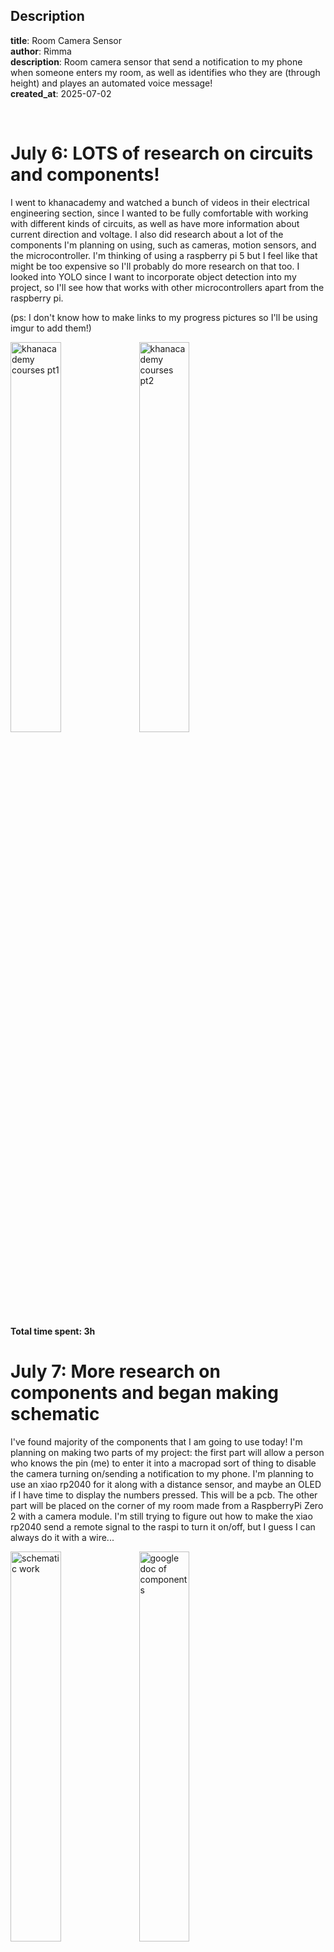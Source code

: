 
**Description**  
---   
**title**: Room Camera Sensor  
**author**: Rimma  
**description**: Room camera sensor that send a notification to my phone when
someone enters my room, as well as identifies who they are (through height)
and playes an automated voice message!  
**created_at**: 2025-07-02  

<br/>

# July 6: LOTS of research on circuits and components!

I went to khanacademy and watched a bunch of videos in their electrical engineering 
section, since I wanted to be fully comfortable with working with different kinds
of circuits, as well as have more information about current direction and voltage. I 
also did research about a lot of the components I'm planning on using, such as cameras, motion sensors, and the microcontroller. I'm thinking of using a raspberry pi 5 but I feel like that might be too expensive so I'll probably do more research on that too. I looked into YOLO since I want to incorporate object detection into my project, so I'll see how that works with other microcontrollers apart from the raspberry pi.

(ps: I don't know how to make links to my progress pictures so I'll be using imgur to add them!)

<img src="https://i.imgur.com/CULSlx9.png" width="40%" height="40%" alt="khanacademy courses pt1">
<img src="https://i.imgur.com/HiUPUYP.png" width="40%" height="40%" alt="khanacademy courses pt2">

**Total time spent: 3h**

# July 7: More research on components and began making schematic

I've found majority of the components that I am going to use today! I'm planning on making two parts of my project: the first part will allow a person who knows the pin (me) to enter it into a macropad sort of thing to disable the camera turning on/sending a notification to my phone. I'm planning to use an xiao rp2040 for it along with a distance sensor, and maybe an OLED if I have time to display the numbers pressed. This will be a pcb. The other part will be placed on the corner of my room made from a RaspberryPi Zero 2 with a camera module. I'm still trying to figure out how to make the xiao rp2040 send a remote signal to the raspi to turn it on/off, but I guess I can always do it with a wire...


<img src="https://i.imgur.com/hKV9KRm.png" width="40%" height="40%" alt="schematic work">
<img src="https://i.imgur.com/Zl4s0Sl.png" width="40%" height="40%" alt="google doc of components">

**Total time spent: 4h**

# July 14: Finishing pcb schematic + editor and planning location of parts
Ended up not doing much for like a week because of the squeak ysws but I did do some research about how to send the data from the xiao rp2040 (i was calling it esp32 this entire time so ill fix that in this commit lol) and I'm probably going to use KMK, though ill have to learn more about that. I finished the schematic of my number pad that I'll be mounting on the wall and arranged it in the pcb editor. it was kind of hard finding the right footprints for the diodes, but I think i figured them out. I added some fun silkscreen because why not (idc that itll be hidden by the 3d cover its my pcb). I also loosely sketched out a plan of where all the parts will be in situated in my room and what I want them all to do since my ideas have been kind of all over the place. I'll try to learn a bit more about programming on arduinos since i barely know anything and start making a basic outline for the code since I know i'll need that for the future.

<img src="https://i.imgur.com/UhFHWSi.png" width="40%" height="40%" alt="schematic">
<img src="https://i.imgur.com/dwqTqwN.png" width="40%" height="40%" alt="pcb editor">
<img src="https://i.imgur.com/lQOAwBH.jpeg" width="40%" height="40%" alt="basic sketch of parts">


**Total time spent: 3h**


# July 14: Learning more about arduino programming 
I did a little bit more research about the xiao rp2040 microcontroller and realized it doesn't support wifi/bluetooth and it would honestly be a pain to transmit data to the raspi. I decided to switch to the xiao esp32 which is quite close price wise, but it'll be easeir to connect to wifi which I'm happy about. I also began doing research about writing the firmware for the esp32, and I think I've begun to remember some basics about arduino. I began making a rough outline of what I will do for the code, and tested some on online simulations. I'm also considering not using a Raspberry Pi Zero 2 since there might be something a bit simpler out there. I'm willing to do some more research. Also considering adding an OLED screen to the numpad so that you can see which password is being written in. Not necessary but kind of a finishing touch if I have time!

<img src="https://i.imgur.com/z9yrmny.png" width="40%" height="40%" alt="beginning of code">

**Total time spent: 45 mins**


# July 17 & 18: Updating schematic with new components + beginning 3D case
I realized that the best way for me to approach this project would be to leave the code untill the end since Highway is technically a hardware ysws. So I ended up focusing a lot more on the physical components and decided to make the number pad a lot more interesting! I updated the schematic to have pin headers and pin sockets so that it would be easier to attatch the OLED and the pir motion sensor. It was kind of difficult to figure out which pins would go where (like the SCL and SDA), since so far I'd only been working with gpio pins. The routing took a little while and I wasn't sure if it would work since with the stuff I added everything started looking a lot messier. I posted pics of my schematic and pcb editor into slack and they got approved! I also realized that it would be a good idea to get myself some female to female wires into my list of materials so I wouldn't have to be forced to put the pir monitor right on top of the pcb. I started making the 3D case for the number pad, though fusion took a little while to set up since 1. I don't really make 3D models often, and 2. I used onshape last time. It actually wasn't that bad and I feel like I made some decent progress these past couple days!

<img src="https://i.imgur.com/XZkucs8.png" width="40%" height="40%" alt="finished pcb editor">
<img src="https://i.imgur.com/r2iHJbG.png" width="40%" height="40%" alt="finished pcb schematic">
<img src="https://i.imgur.com/hkXibef.png" width="40%" height="40%" alt="3D model base">

**Total time spent: 3h**



# July 19: Continuing 3D case and finding better parts
I finished the guide that was posted for hackpad so I could have an idea of what I was doing, and then I started making the 3d model of my number pad. The hardest part was probably making everything fit, since I have 12 keys on my numpad and I had to joint every single one of them along with the keycaps. Finding 3D models of everything was also quite challenging because some of the parts I sourced were hard to find replicas of. I also realized that AliExpress was probably a better place for me to source my parts, so I worked a little bit on making my BOM cheaper and choosing better components. The motion sensor in particular was hard to find since I didn't want one that would need > 3.3V energy (which is how much the esp32 can provide), and also making sure that it wasn't too big. When I imported the 3D model into fusion though, it overlapped slightly with the keys. It doesn't acutally touch them so it's not that big of a problem but it pisses me off so bad I'll have to fix it tomorrow T-T. Also with the new pir the GND and OUT pins are switched so I'll have to update my schematic for that too... hardware is hard guys. 
(uhh i looked at the model again and lwk idk if i want to fix the overlap with keys like i just spent an hour trying to center them fhwhfhewjfbjwebfdjed im so done with fusion)

<img src="https://i.imgur.com/iluV6jj.png" width="40%" height="40%" alt="3D model so far">
<img src="https://i.imgur.com/WOMw0Bm.png" width="40%" height="40%" alt="updates on materials list">


**Total time spent: 4h (me eyes hurty)**

# July 20, 21, a bit of 22: finished case, updated pcb, started raspi case, worked on bom
The overlap with the keys was REALLY bothering me so I went to update my schematic and change the location of the pir. After i did that, i realized that while i have the chance to update my pcb, it would be a good idea to find some more cost efficient components on aliexpress (i mostly had amazon and seeed studio on my component doc) since i could move around the pins if needed. I did end up finding a much cheaper motion sensor and oled on ali but i had to change the schematic and routing again since the gnd and out pins were flipped T-T. When i was done with that i finished making the case and fitted all the parts together. At first on the lid I had a design that rose slightly out of the case (by like a mm) but i realized that would be really annoying to print so i decided to put the design as an indent. I had to change the entire thickness of the top part after that since with the indentation i felt like some parts became way too thin. I also added little pegs on the lid so the pcb wouldn't move around too much when i mount it on the wall. Then I began working on the case for my raspi, which honestly feels a lot easier than the numpad one. I don't know how well it's going to print tho, since i added air holes in the sides for good ventilation... as i started working on that i realized it would be a good idea to look for a camera on aliexpress since i had to be 100% sure with what the sizing of the cam would be. i found one that i think would work but the welcome coupons on ali are weird so hopefully it doesn't end up costing more than the one i found on amazon. I'll continue to work on the raspi case and also maybe continue some of the firmware?

<img src="https://i.imgur.com/TFI20lI.png" width="40%" height="40%" alt="updated schematic">
<img src="https://i.imgur.com/9kaSgst.png" width="40%" height="40%" alt="numpad case top">
<img src="https://i.imgur.com/VY5abBD.png" width="40%" height="40%" alt="fully fitted numpad">
<img src="https://i.imgur.com/cG2irrz.png" width="40%" height="40%" alt="work on raspi case">


**Total time spent: 4.5**

